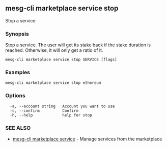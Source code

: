 ## mesg-cli marketplace service stop

Stop a service

### Synopsis

Stop a service. The user will get its stake back if the stake duration is reached. Otherwise, it will only get a ratio of it.

```
mesg-cli marketplace service stop SERVICE [flags]
```

### Examples

```
mesg-cli marketplace service stop ethereum
```

### Options

```
  -a, --account string   Account you want to use
  -c, --confirm          Confirm
  -h, --help             help for stop
```

### SEE ALSO

* [mesg-cli marketplace service](mesg-cli_marketplace_service.md)	 - Manage services from the marketplace

